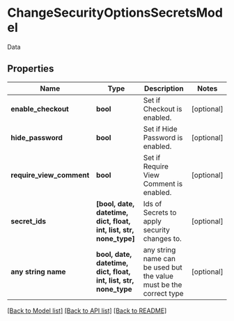 # ChangeSecurityOptionsSecretsModel

Data

## Properties
Name | Type | Description | Notes
------------ | ------------- | ------------- | -------------
**enable_checkout** | **bool** | Set if Checkout is enabled. | [optional] 
**hide_password** | **bool** | Set if Hide Password is enabled. | [optional] 
**require_view_comment** | **bool** | Set if Require View Comment is enabled. | [optional] 
**secret_ids** | **[bool, date, datetime, dict, float, int, list, str, none_type]** | Ids of Secrets to apply security changes to. | [optional] 
**any string name** | **bool, date, datetime, dict, float, int, list, str, none_type** | any string name can be used but the value must be the correct type | [optional]

[[Back to Model list]](../README.md#documentation-for-models) [[Back to API list]](../README.md#documentation-for-api-endpoints) [[Back to README]](../README.md)


